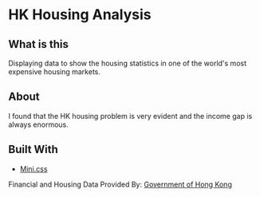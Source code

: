 # HK Housing Analysis

## What is this
Displaying data to show the housing statistics in one of the world's most expensive housing markets.

## About
I found that the HK housing problem is very evident and the income gap is always enormous.

## Built With
- [Mini.css](https://minicss.org/)

Financial and Housing Data Provided By: [Government of Hong Kong](https://data.gov.hk/en/)
